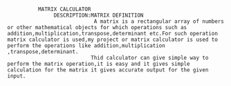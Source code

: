               MATRIX CALCULATOR
                   DESCRIPTION:MATRIX DEFINITION
                                A matrix is a rectangular array of numbers or other mathematical objects for which operations such as addition,multiplication,transpose,determinant etc.For such operation matrix calculator is used,my project or matrix calculator is used to perform the operations like addition,multiplication ,transpose,determinant.
                               Thid calculator can give simple way to perform the matrix operation,it is easy and it gives simple calculation for the matrix it gives accurate output for the given input.
                                    
